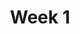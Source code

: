 ---
title: Week 1
weekNumber: 1
days:
- date: 2022-08-25
  events:
    ? '**Lecture 1**{: .label .label-lecture } Introduction'
    ? '**Quick Check 1**{: .label .label-survey } Quick Check 1'
    : ''
- date: 2022-08-26
  events:
    ? '**Lab 1**{: .label .label-lab } Prerequisite Coding'
    ? '**Homework 1**{: .label .label-hw } Prerequisite Math'
    : ''
---
